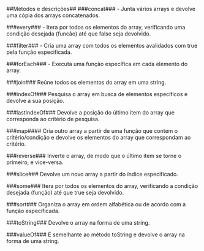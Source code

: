 ##Métodos e descrições##
###concat### - Junta vários arrays e devolve uma cópia dos arrays concatenados.

###every### - Itera por todos os elementos do array, verificando uma condição desejada (funcão) até que false seja devolvido.

###filter### - Cria uma array com todos os elementos avalidados com true pela função especificada.

###forEach### - Executa uma função específica em cada elemento do array.

###join### Reúne todos os elementos do array em uma string.

###indexOf### Pesquisa o array em busca de elementos específicos e devolve a sua posição.

###lastIndexOf### Devolve a posição do último item do array que corresponda ao critério de pesquisa.

###map#### Cria outro array a partir de uma função que contem o critério/condição e devolve os elementos do array que correspondam ao critério.

###reverse### Inverte o array, de modo que o último item se torne o primeiro, e vice-versa.

###slice### Devolve um novo array a partir do índice especificado.

###some### Itera por todos os elementos do array, verificando a condição desejada (função) até que true seja devolvido.

###sort### Organiza o array em ordem alfabética ou de acordo com a função especificada.

###toString### Devolve o array na forma de uma string.

###valueOf### É semelhante ao método toString e devolve o array na forma de uma string.
